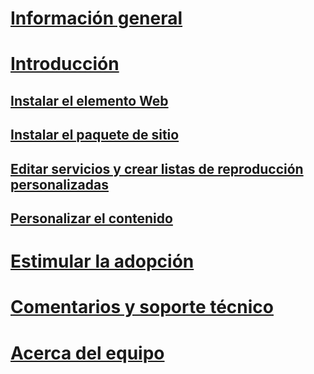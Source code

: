 # [Información general](index.md)
# [Introducción](getstarted.md)
## [Instalar el elemento Web](installwebpart.md)
## [Instalar el paquete de sitio](installsitepackage.md)
## [Editar servicios y crear listas de reproducción personalizadas](customplaylist.md)
## [Personalizar el contenido](sitecontent.md)
# [Estimular la adopción](driveadoption.md)
# [Comentarios y soporte técnico](feedback.md)
# [Acerca del equipo](aboutus.md)
